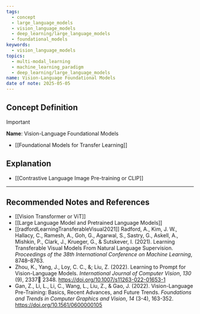```yaml
---
tags:
  - concept
  - large_language_models
  - vision_language_models
  - deep_learning/large_language_models
  - foundational_models
keywords:
  - vision_language_models
topics:
  - multi-modal_learning
  - machine_learning_paradigm
  - deep_learning/large_language_models
name: Vision-Language Foundational Models
date of note: 2025-05-05
---
```


## Concept Definition

>[!important]
>**Name**: Vision-Language Foundational Models


- [[Foundational Models for Transfer Learning]]

## Explanation


- [[Contrastive Language Image Pre-training or CLIP]]




-----------
##  Recommended Notes and References


- [[Vision Transformer or ViT]]
- [[Large Language Model and Pretrained Language Models]]
- [[radfordLearningTransferableVisual2021]]  Radford, A., Kim, J. W., Hallacy, C., Ramesh, A., Goh, G., Agarwal, S., Sastry, G., Askell, A., Mishkin, P., Clark, J., Krueger, G., & Sutskever, I. (2021). Learning Transferable Visual Models From Natural Language Supervision. _Proceedings of the 38th International Conference on Machine Learning_, 8748–8763. 
- Zhou, K., Yang, J., Loy, C. C., &; Liu, Z. (2022). Learning to Prompt for Vision-Language Models. *International Journal of Computer Vision*, *130* (9), 2337 2348. https://doi.org/10.1007/s11263-022-01653-1
- Gan, Z., Li, L., Li, C., Wang, L., Liu, Z., &amp; Gao, J. (2022). Vision-Language Pre-Training: Basics, Recent Advances, and Future Trends. *Foundations and Trends in Computer Graphics and Vision*, *14* (3-4), 163-352. https://doi.org/10.1561/0600000105

